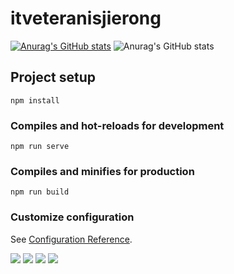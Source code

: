 # itveteranisjierong 
[![Anurag's GitHub stats](https://github-readme-stats.vercel.app/api?username=itveteran9)](https://github.com/ITveteranIS/VueISJIeproject.git)
![Anurag's GitHub stats](https://github-readme-stats.vercel.app/api?username=itveteran9&show_icons=true&theme=radical)



## Project setup
```
npm install
```

### Compiles and hot-reloads for development
```
npm run serve
```

### Compiles and minifies for production
```
npm run build
```

### Customize configuration
See [Configuration Reference](https://cli.vuejs.org/config/).

![](https://img.shields.io/badge/-HTML5-E34F26?style=flat-square&logo=html5&logoColor=white)
![](https://img.shields.io/badge/-CSS3-1572B6?style=flat-square&logo=css3)
![](https://img.shields.io/badge/-JavaScript-oringe?style=flat-square&logo=javascript)
![](/github/pipenv/locked/dependency-version/:user/:repo/:kind?/:packageName)

